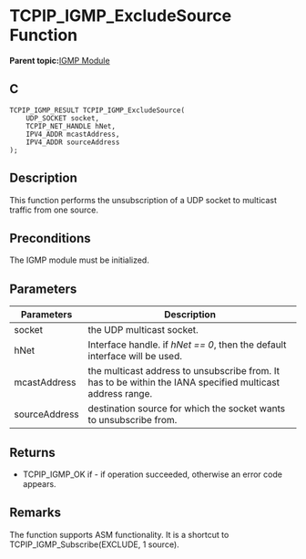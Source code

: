 # TCPIP\_IGMP\_ExcludeSource Function

**Parent topic:**[IGMP Module](GUID-DCB13BC6-B7A2-45CA-89E7-9474EAF05EFB.md)

## C

```
TCPIP_IGMP_RESULT TCPIP_IGMP_ExcludeSource(
    UDP_SOCKET socket, 
    TCPIP_NET_HANDLE hNet, 
    IPV4_ADDR mcastAddress, 
    IPV4_ADDR sourceAddress
);
```

## Description

This function performs the unsubscription of a UDP socket to multicast traffic from one source.

## Preconditions

The IGMP module must be initialized.

## Parameters

|Parameters|Description|
|----------|-----------|
|socket|the UDP multicast socket.|
|hNet|Interface handle. if *hNet == 0*, then the default interface will be used.|
|mcastAddress|the multicast address to unsubscribe from. It has to be within the IANA specified multicast address range.|
|sourceAddress|destination source for which the socket wants to unsubscribe from.|

## Returns

-   TCPIP\_IGMP\_OK if - if operation succeeded, otherwise an error code appears.


## Remarks

The function supports ASM functionality. It is a shortcut to TCPIP\_IGMP\_Subscribe\(EXCLUDE, 1 source\).

